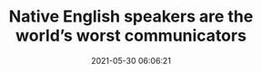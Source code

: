 ---
date: 2021-05-30 06:06:21
link:
  source: pocket
  source_url: https://getpocket.com
  text: Native English speakers are the world’s worst communicators
  url: https://www.bbc.com/worklife/article/20161028-native-english-speakers-are-the-worlds-worst-communicators
source: pocket
syndicated:
- type: pocket
  url: https://www.bbc.com/worklife/article/20161028-native-english-speakers-are-the-worlds-worst-communicators
- type: mastodon
  url: https://mastodon.technology/users/roytang/statuses/106322659559905427
- type: twitter
  url: https://twitter.com/roytang/status/1398884526084952064/
title: Native English speakers are the world’s worst communicators
---